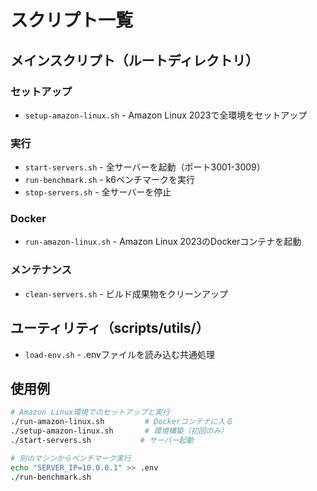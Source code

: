 # スクリプト一覧

## メインスクリプト（ルートディレクトリ）

### セットアップ
- `setup-amazon-linux.sh` - Amazon Linux 2023で全環境をセットアップ

### 実行
- `start-servers.sh` - 全サーバーを起動（ポート3001-3009）
- `run-benchmark.sh` - k6ベンチマークを実行
- `stop-servers.sh` - 全サーバーを停止

### Docker
- `run-amazon-linux.sh` - Amazon Linux 2023のDockerコンテナを起動

### メンテナンス
- `clean-servers.sh` - ビルド成果物をクリーンアップ

## ユーティリティ（scripts/utils/）

- `load-env.sh` - .envファイルを読み込む共通処理

## 使用例

```bash
# Amazon Linux環境でのセットアップと実行
./run-amazon-linux.sh         # Dockerコンテナに入る
./setup-amazon-linux.sh       # 環境構築（初回のみ）
./start-servers.sh           # サーバー起動

# 別のマシンからベンチマーク実行
echo "SERVER_IP=10.0.0.1" >> .env
./run-benchmark.sh
```